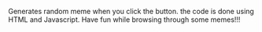 Generates random meme when you click the button. the code is done using HTML and Javascript. Have fun while browsing through some memes!!!
